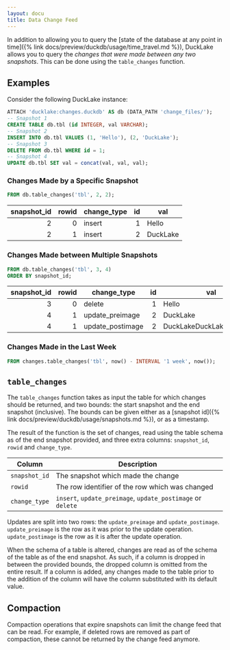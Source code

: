 ```yaml
---
layout: docu
title: Data Change Feed
---
```


In addition to allowing you to query the [state of the database at any point in time]({% link docs/preview/duckdb/usage/time_travel.md %}),
DuckLake allows you to query the *changes that were made between any two snapshots*. This can be done using the `table_changes` function.

## Examples

Consider the following DuckLake instance:

```sql
ATTACH 'ducklake:changes.duckdb' AS db (DATA_PATH 'change_files/');
-- Snapshot 1
CREATE TABLE db.tbl (id INTEGER, val VARCHAR);
-- Snapshot 2
INSERT INTO db.tbl VALUES (1, 'Hello'), (2, 'DuckLake');
-- Snapshot 3
DELETE FROM db.tbl WHERE id = 1;
-- Snapshot 4
UPDATE db.tbl SET val = concat(val, val, val);
```

### Changes Made by a Specific Snapshot

```sql
FROM db.table_changes('tbl', 2, 2);
```

<div class="monospace_table"></div>

| snapshot_id | rowid | change_type |  id | val      |
| ----------: | ----: | ----------- | --: | -------- |
|           2 |     0 | insert      |   1 | Hello    |
|           2 |     1 | insert      |   2 | DuckLake |

### Changes Made between Multiple Snapshots

```sql
FROM db.table_changes('tbl', 3, 4)
ORDER BY snapshot_id;
```

<div class="monospace_table"></div>

| snapshot_id | rowid | change_type      |  id | val                      |
| ----------: | ----: | ---------------- | --: | ------------------------ |
|           3 |     0 | delete           |   1 | Hello                    |
|           4 |     1 | update_preimage  |   2 | DuckLake                 |
|           4 |     1 | update_postimage |   2 | DuckLakeDuckLakeDuckLake |

### Changes Made in the Last Week

```sql
FROM changes.table_changes('tbl', now() - INTERVAL '1 week', now());
```

## `table_changes`

The `table_changes` function takes as input the table for which changes should be returned, and two bounds: the start snapshot and the end snapshot (inclusive).
The bounds can be given either as a [snapshot id]({% link docs/preview/duckdb/usage/snapshots.md %}), or as a timestamp.

The result of the function is the set of changes, read using the table schema as of the end snapshot provided, and three extra columns: `snapshot_id`, `rowid` and `change_type`.

| Column        | Description                                                 |
| ------------- | ----------------------------------------------------------- |
| `snapshot_id` | The snapshot which made the change                          |
| `rowid`       | The row identifier of the row which was changed             |
| `change_type` | `insert`, `update_preimage`, `update_postimage` or `delete` |

Updates are split into two rows: the `update_preimage` and `update_postimage`.
`update_preimage` is the row as it was prior to the update operation.
`update_postimage` is the row as it is after the update operation.

When the schema of a table is altered, changes are read as of the schema of the table as of the end snapshot.
As such, if a column is dropped in between the provided bounds, the dropped column is omitted from the entire result.
If a column is added, any changes made to the table prior to the addition of the column will have the column substituted with its default value.

## Compaction

Compaction operations that expire snapshots can limit the change feed that can be read.
For example, if deleted rows are removed as part of compaction, these cannot be returned by the change feed anymore.
